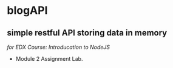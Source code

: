 # blogAPI
simple restful API storing data in memory
---
*for EDX Course: Introducation to NodeJS*
- Module 2 Assignment Lab.